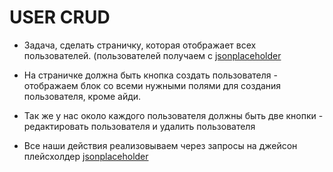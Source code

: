 #   USER CRUD

*   Задача, сделать страничку, которая отображает всех пользователей. (пользователей получаем с [jsonplaceholder](https://jsonplaceholder.typicode.com/users)

*   На страничке должна быть кнопка создать пользователя  - отображаем блок со всеми нужными полями для создания пользователя, кроме айди.

*   Так же у нас около каждого пользователя должны быть две кнопки - редактировать пользователя и удалить пользователя

*   Все наши действия реализовываем через запросы на джейсон плейсхолдер [jsonplaceholder](https://jsonplaceholder.typicode.com/guide/)

